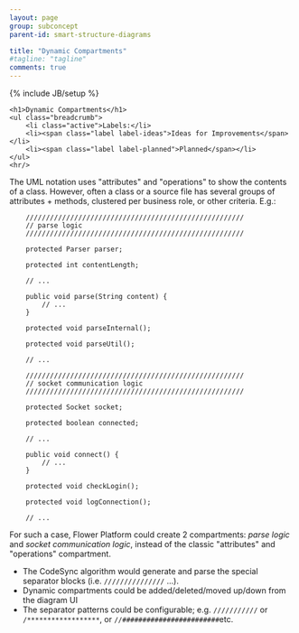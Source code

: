 ```yaml
---
layout: page
group: subconcept
parent-id: smart-structure-diagrams

title: "Dynamic Compartments"
#tagline: "tagline"
comments: true
---
```

{% include JB/setup %}

<div>

	<h1>Dynamic Compartments</h1>
    <ul class="breadcrumb">
	    <li class="active">Labels:</li>
	    <li><span class="label label-ideas">Ideas for Improvements</span></li>
	    <li><span class="label label-planned">Planned</span></li>
    </ul>
    <hr/>
</div>

The UML notation uses "attributes" and "operations" to show the contents of a class. However, often a class or a source file has several groups of attributes + methods, clustered per business role, or other criteria. E.g.:

		//////////////////////////////////////////////////////
		// parse logic
		//////////////////////////////////////////////////////
		
		protected Parser parser;
		
		protected int contentLength;
		
		// ...
		
		public void parse(String content) {
			// ...
		}
		
		protected void parseInternal();
		
		protected void parseUtil();
		
		// ...
		
		//////////////////////////////////////////////////////
		// socket communication logic
		//////////////////////////////////////////////////////
		
		protected Socket socket;
		
		protected boolean connected;
		
		// ...
		
		public void connect() {
			// ...
		}
		
		protected void checkLogin();
		
		protected void logConnection();
		
		// ...
		
For such a case, Flower Platform could create 2 compartments: *parse logic* and *socket communication logic*, instead of the classic "attributes" and "operations" compartment. 
* The CodeSync algorithm would generate and parse the special separator blocks (i.e. `///////////////` ...).
* Dynamic compartments could be added/deleted/moved up/down from the diagram UI
* The separator patterns could be configurable; e.g. `///////////` or `/******************`, or `//########################`etc.  